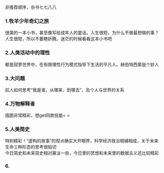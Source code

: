 非推荐顺序，杂书七七八八  
### 1.牧羊少年奇幻之旅
很美的一本小书，甚至像写给成年人的童话。人生很短，为什么不做最想做的事？人生很短，所以不要瞎折腾。迷茫的时候看看这本小书吧  
### 2.人类活动中的理性
都是寂寥世界中，在有限理性行为模式指导下生活的平凡人。赫伯特西蒙是个妙人  
### 3.大问题
前人如何思考“我是谁，从哪来，到哪去”，及个人与世界的关系
### 4.万物解释者
插图非常精彩，想get同款技能= =
### 5.人类简史
特别精彩！“虚构的故事”的观点确实大开眼界，科学经济政治相辅相成，关于未来生命三种形态的思考很贴切  
今日简史和未来简史相对寡淡一些，今日里的冥想和未来里的数据主义还比较精彩  
### 6.
